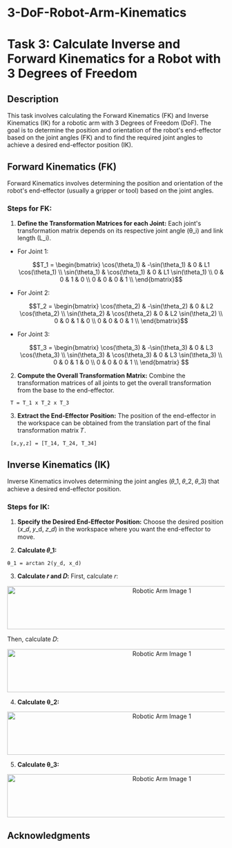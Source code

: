 # 3-DoF-Robot-Arm-Kinematics

# Task 3: Calculate Inverse and Forward Kinematics for a Robot with 3 Degrees of Freedom 

## Description
This task involves calculating the Forward Kinematics (FK) and Inverse Kinematics (IK) for a robotic arm with 3 Degrees of Freedom (DoF). The goal is to determine the position and orientation of the robot's end-effector based on the joint angles (FK) and to find the required joint angles to achieve a desired end-effector position (IK).

## Forward Kinematics (FK)

Forward Kinematics involves determining the position and orientation of the robot's end-effector (usually a gripper or tool) based on the joint angles.

### Steps for FK:

1. **Define the Transformation Matrices for each Joint:**
Each joint's transformation matrix depends on its respective joint angle (θ_i) and link length (L_i).

*
   For Joint 1:
   ```math
   T_1 = \begin{bmatrix}
   \cos(\theta_1) & -\sin(\theta_1) & 0 & L1 \cos(\theta_1) \\
   \sin(\theta_1) & \cos(\theta_1) & 0 & L1 \sin(\theta_1) \\
   0 & 0 & 1 & 0 \\
   0 & 0 & 0 & 1 \\
   \end{bmatrix}
*
   For Joint 2:
   ```math
   T_2 = \begin{bmatrix}
   \cos(\theta_2) & -\sin(\theta_2) & 0 & L2 \cos(\theta_2) \\
   \sin(\theta_2) & \cos(\theta_2) & 0 & L2 \sin(\theta_2) \\
   0 & 0 & 1 & 0 \\
   0 & 0 & 0 & 1 \\
   \end{bmatrix}
*
   For Joint 3:
   ```math
   T_3 = \begin{bmatrix}
   \cos(\theta_3) & -\sin(\theta_3) & 0 & L3 \cos(\theta_3) \\
   \sin(\theta_3) & \cos(\theta_3) & 0 & L3 \sin(\theta_3) \\
   0 & 0 & 1 & 0 \\
   0 & 0 & 0 & 1 \\
   \end{bmatrix}

2. **Compute the Overall Transformation Matrix:**
Combine the transformation matrices of all joints to get the overall transformation from the base to the end-effector.
  ```
   T = T_1 x T_2 x T_3
  ```

3. **Extract the End-Effector Position:**
The position of the end-effector in the workspace can be obtained from the translation part of the final transformation matrix 𝑇.
  ```
   [x,y,z] = [T_14, T_24, T_34]
  ```


## Inverse Kinematics (IK)

Inverse Kinematics involves determining the joint angles (𝜃_1, 𝜃_2, 𝜃_3) that achieve a desired end-effector position.

### Steps for IK:

1. **Specify the Desired End-Effector Position:**
Choose the desired position (𝑥_𝑑, 𝑦_d, 𝑧_𝑑) in the workspace where you want the end-effector to move.

2. **Calculate 𝜃_1:**
  ```
θ_1 = arctan 2(y_d, x_d)
  ```

3. **Calculate 𝑟 and 𝐷:**
First, calculate 𝑟:
<p align="center">
  <img src="https://github.com/GDHadeel/3-DoF-Robot-Arm-Kinematics/assets/126657301/b0d1fca8-0d00-4248-a705-b1d018c00e48" alt="Robotic Arm Image 1" width="700" height="100">
</p>
Then, calculate 𝐷:
<p align="center">
  <img src="https://github.com/GDHadeel/3-DoF-Robot-Arm-Kinematics/assets/126657301/16031153-b1db-4c2d-a3af-d7f7c87ee621" alt="Robotic Arm Image 1" width="700" height="100">
</p>

4. **Calculate θ_2:**
<p align="center">
  <img src="https://github.com/GDHadeel/3-DoF-Robot-Arm-Kinematics/assets/126657301/a9076ed9-d04d-4683-9b68-88cdcca45ed2" alt="Robotic Arm Image 1" width="700" height="100">
</p>

5. **Calculate θ_3:**
<p align="center">
  <img src="https://github.com/GDHadeel/3-DoF-Robot-Arm-Kinematics/assets/126657301/d36ff166-459d-4269-88da-08f18abbfc86" alt="Robotic Arm Image 1" width="700" height="100">
</p>







## Acknowledgments
